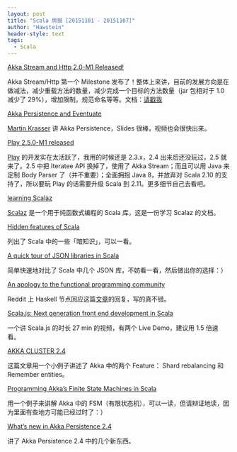 ```yaml
---
layout: post
title: "Scala 周报 [20151101 - 20151107]"
author: "Hawstein"
header-style: text
tags:
  - Scala
---
```


[Akka Stream and Http 2.0-M1 Released!](http://akka.io/news/2015/11/05/akka-streams-2.0-M1-released.html)

Akka Stream/Http 第一个 Milestone 发布了！整体上来讲，目前的发展方向是在做减法，减少重载方法的数量，减少完成一个目标的方法数量（jar 包相对于 1.0 减少了 29%），增加限制，规范命名等等。文档：[请戳我](http://doc.akka.io/docs/akka-stream-and-http-experimental/2.0-M1/scala.html)

[Akka Persistence and Eventuate](http://de.slideshare.net/mrt1nz/akka-persistence-and-eventuate)

[Martin Krasser](https://twitter.com/mrt1nz) 讲 Akka Persistence，Slides 很棒，视频也会很快出来。

[Play 2.5.0-M1 released](https://groups.google.com/forum/#!topic/play-framework/CRWoluub3a8)

[Play](https://www.playframework.com) 的开发实在太活跃了，我用的时候还是 2.3.x，2.4 出来后还没玩过，2.5 就来了。2.5 中把 Iteratee API 换掉了，使用了 Akka Stream；而且可以用 Java 来定制 Body Parser 了（并不重要）；全面拥抱 Java 8，并放弃对 Scala 2.10 的支持了，所以要玩 Play 的话需要升级 Scala 到 2.11。更多细节自己去看吧。

[learning Scalaz](http://eed3si9n.com/learning-scalaz/index.html)

[Scalaz](https://github.com/scalaz/scalaz) 是一个用于纯函数式编程的 Scala 库，这是一份学习 Scalaz 的文档。

[Hidden features of Scala](http://stackoverflow.com/questions/1025181/hidden-features-of-scala)

列出了 Scala 中的一些「暗知识」，可以一看。

[A quick tour of JSON libraries in Scala](http://manuel.bernhardt.io/2015/11/06/a-quick-tour-of-json-libraries-in-scala/)

简单快速地对比了 Scala 中几个 JSON 库，不妨看一看，然后做出你的选择：）

[An apology to the functional programming community](https://www.reddit.com/r/haskell/comments/3rnbqw/an_apology_to_the_functional_programming_community/cwpr08c)

Reddit 上 Haskell 节点回应这篇[文章](https://storify.com/realtalktech/editorial-redaction-and-apology-we-write-bad-criti)的回复，写的真不错。

[Scala.js: Next generation front end development in Scala](https://www.youtube.com/watch?v=n1GgVWOThhY)

一个讲 Scala.js 的时长 27 min 的视频，有两个 Live Demo，建议用 1.5 倍速看。

[AKKA CLUSTER 2.4](https://partialflow.wordpress.com/2015/11/02/akka-cluster-2-4/)

这篇文章用一个小例子讲述了 Akka 中的两个 Feature： Shard rebalancing 和 Remember entities。

[Programming Akka’s Finite State Machines in Scala](http://blog.michaelhamrah.com/2014/01/programming-akkas-finite-state-machines-in-scala/)

用一个例子来讲解 Akka 中的 FSM（有限状态机），可以一读，但请辩证地读，因为里面有些地方可能已经过时了：）

[What’s new in Akka Persistence 2.4](https://www.opencredo.com/2015/10/28/akka-persistence-2-4/)

讲了 Akka Persistence 2.4 中的几个新东西。
